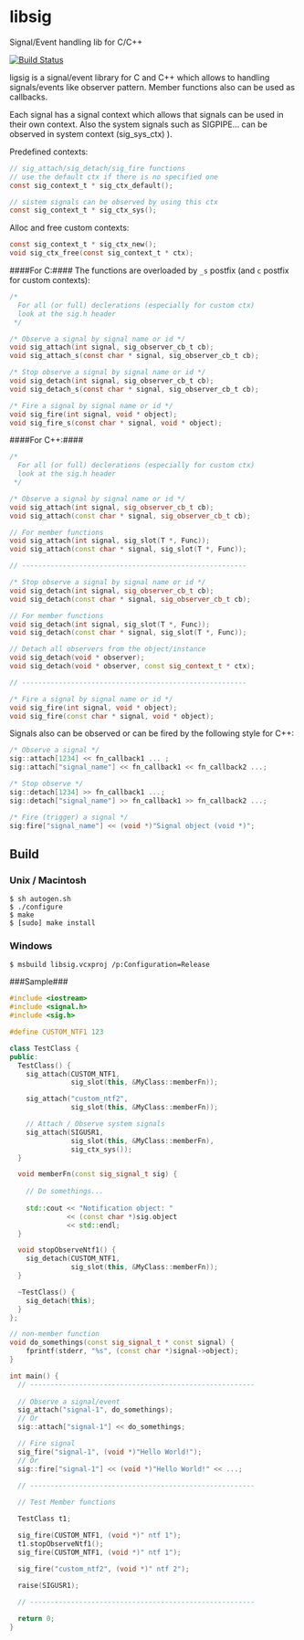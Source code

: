 libsig
======

Signal/Event handling lib for C/C++

[![Build Status](https://travis-ci.org/recp/libsig.svg?branch=master)](https://travis-ci.org/recp/libsig)

ligsig is a signal/event library for C and C++ which allows to handling
signals/events like observer pattern. Member functions also
can be used as callbacks.

Each signal has a signal context which allows that signals can be used in their own
 context.
Also the system signals such as SIGPIPE... can be observed in system context
(sig_sys_ctx) ).

Predefined contexts:
```C
// sig_attach/sig_detach/sig_fire functions
// use the default ctx if there is no specified one
const sig_context_t * sig_ctx_default();

// sistem signals can be observed by using this ctx
const sig_context_t * sig_ctx_sys();
```

Alloc and free custom contexts:
```C
const sig_context_t * sig_ctx_new();
void sig_ctx_free(const sig_context_t * ctx);
```

####For C:####
The functions are overloaded by `_s` postfix (and `c` postfix for custom contexts):
```C
/*
  For all (or full) declerations (especially for custom ctx)
  look at the sig.h header
 */

/* Observe a signal by signal name or id */
void sig_attach(int signal, sig_observer_cb_t cb);
void sig_attach_s(const char * signal, sig_observer_cb_t cb);

/* Stop observe a signal by signal name or id */
void sig_detach(int signal, sig_observer_cb_t cb);
void sig_detach_s(const char * signal, sig_observer_cb_t cb);

/* Fire a signal by signal name or id */
void sig_fire(int signal, void * object);
void sig_fire_s(const char * signal, void * object);
```

####For C++:####
```C++
/*
  For all (or full) declerations (especially for custom ctx)
  look at the sig.h header
 */

/* Observe a signal by signal name or id */
void sig_attach(int signal, sig_observer_cb_t cb);
void sig_attach(const char * signal, sig_observer_cb_t cb);

// For member functions
void sig_attach(int signal, sig_slot(T *, Func));
void sig_attach(const char * signal, sig_slot(T *, Func));

// -------------------------------------------------------

/* Stop observe a signal by signal name or id */
void sig_detach(int signal, sig_observer_cb_t cb);
void sig_detach(const char * signal, sig_observer_cb_t cb);

// For member functions
void sig_detach(int signal, sig_slot(T *, Func));
void sig_detach(const char * signal, sig_slot(T *, Func));

// Detach all observers from the object/instance
void sig_detach(void * observer);
void sig_detach(void * observer, const sig_context_t * ctx);

// -------------------------------------------------------

/* Fire a signal by signal name or id */
void sig_fire(int signal, void * object);
void sig_fire(const char * signal, void * object);
```

Signals also can be observed or can be fired by the following style for C++:

```C++
/* Observe a signal */
sig::attach[1234] << fn_callback1 ... ;
sig::attach["signal_name"] << fn_callback1 << fn_callback2 ...;

/* Stop observe */
sig::detach[1234] >> fn_callback1 ...;
sig::detach["signal_name"] >> fn_callback1 >> fn_callback2 ...;

/* Fire (trigger) a signal */
sig:fire["signal_name"] << (void *)"Signal object (void *)";
```

## Build

### Unix / Macintosh

```text
$ sh autogen.sh
$ ./configure
$ make
$ [sudo] make install
```

### Windows

```text
$ msbuild libsig.vcxproj /p:Configuration=Release
```

###Sample###

```C++
#include <iostream>
#include <signal.h>
#include <sig.h>

#define CUSTOM_NTF1 123

class TestClass {
public:
  TestClass() {
    sig_attach(CUSTOM_NTF1,
               sig_slot(this, &MyClass::memberFn));

    sig_attach("custom_ntf2",
               sig_slot(this, &MyClass::memberFn));

    // Attach / Observe system signals
    sig_attach(SIGUSR1,
               sig_slot(this, &MyClass::memberFn),
               sig_ctx_sys());
  }

  void memberFn(const sig_signal_t sig) {
  
    // Do somethings...
    
    std::cout << "Notification object: " 
              << (const char *)sig.object 
              << std::endl;
  }

  void stopObserveNtf1() {
    sig_detach(CUSTOM_NTF1, 
               sig_slot(this, &MyClass::memberFn));
  }

  ~TestClass() {
    sig_detach(this);
  }
};

// non-member function
void do_somethings(const sig_signal_t * const signal) {
	fprintf(stderr, "%s", (const char *)signal->object);
}

int main() {
  // -------------------------------------------------------
  
  // Observe a signal/event
  sig_attach("signal-1", do_somethings);
  // Or
  sig::attach["signal-1"] << do_somethings;

  // Fire signal
  sig_fire("signal-1", (void *)"Hello World!");
  // Or
  sig::fire["signal-1"] << (void *)"Hello World!" << ...;

  // -------------------------------------------------------
  
  // Test Member functions

  TestClass t1;

  sig_fire(CUSTOM_NTF1, (void *)" ntf 1");
  t1.stopObserveNtf1();
  sig_fire(CUSTOM_NTF1, (void *)" ntf 1");

  sig_fire("custom_ntf2", (void *)" ntf 2");

  raise(SIGUSR1);
  
  // -------------------------------------------------------

  return 0;
}
```

